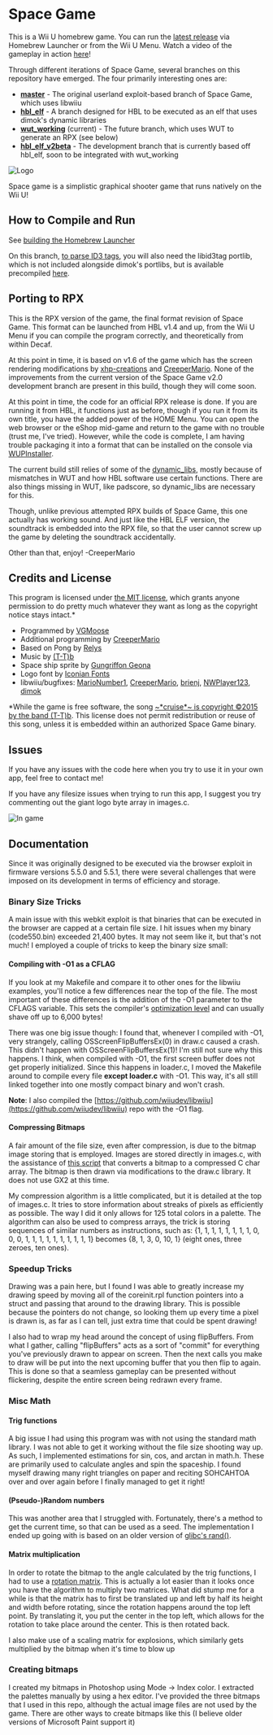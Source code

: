 # Space Game
This is a Wii U homebrew game. You can run the [latest release](https://gbatemp.net/threads/release-space-game.414342/) via Homebrew Launcher or from the Wii U Menu. Watch a video of the gameplay in action [here](https://www.youtube.com/watch?v=KMuicPmOIHw)!

Through different iterations of Space Game, several branches on this repository have emerged. The four primarily interesting ones are:
- **[master](https://github.com/vgmoose/space/tree/master)** - The original userland exploit-based branch of Space Game, which uses libwiiu
- **[hbl_elf](https://github.com/vgmoose/space/tree/hbl_elf)** - A branch designed for HBL to be executed as an elf that uses dimok's dynamic libraries
- **[wut_working](https://github.com/vgmoose/space/tree/wut_working)** (current) - The future branch, which uses WUT to generate an RPX (see below)
- **[hbl_elf_v2beta](https://github.com/vgmoose/space/tree/hbl_elf_v2beta)** - The development branch that is currently based off hbl_elf, soon to be integrated with wut_working

![Logo](http://vgmoose.com/posts/24261201%20-%20[release]%20Space%20Game!%20(for%20Wii%20U).post/title.png)

Space game is a simplistic graphical shooter game that runs natively on the Wii U!

## How to Compile and Run
See [building the Homebrew Launcher](https://github.com/dimok789/homebrew_launcher#building-the-homebrew-launcher) 	

On this branch, [to parse ID3 tags](https://github.com/vgmoose/space/commit/43783378b02e10af0de9e439e442f86e8292eacc), you will also need the libid3tag portlib, which is not included alongside dimok's portlibs, but is available precompiled [here](https://github.com/vgmoose/space/files/871652/portlibs.zip).

## Porting to RPX
This is the RPX version of the game, the final format revision of Space Game. This format can be launched from HBL v1.4 and up, from the Wii U Menu if you can compile the program correctly, and theoretically from within Decaf.

At this point in time, it is based on v1.6 of the game which has the screen rendering modifications by [xhp-creations](https://github.com/xhp-creations) and [CreeperMario](https://github.com/CreeperMario). None of the improvements from the current version of the Space Game v2.0 development branch are present in this build, though they will come soon.

At this point in time, the code for an official RPX release is done. If you are running it from HBL, it functions just as before, though if you run it from its own title, you have the added power of the HOME Menu. You can open the web browser or the eShop mid-game and return to the game with no trouble (trust me, I've tried). However, while the code is complete, I am having trouble packaging it into a format that can be installed on the console via [WUPInstaller](https://github.com/Yardape8000/wupinstaller).

The current build still relies of some of the [dynamic_libs](https://github.com/Maschell/dynamic_libs), mostly because of mismatches in WUT and how HBL software use certain functions. There are also things missing in WUT, like padscore, so dynamic_libs are necessary for this.

Though, unlike previous attempted RPX builds of Space Game, this one actually has working sound. And just like the HBL ELF version, the soundtrack is embedded into the RPX file, so that the user cannot screw up the game by deleting the soundtrack accidentally.

Other than that, enjoy! -CreeperMario

## Credits and License
This program is licensed under [the MIT license](https://opensource.org/licenses/MIT), which grants anyone permission to do pretty much whatever they want as long as the copyright notice stays intact.*
 - Programmed by [VGMoose](http://vgmoose.com)
 - Additional programming by [CreeperMario](https://github.com/CreeperMario)
 - Based on Pong by [Relys](https://github.com/Relys)
 - Music by [(T-T)b](https://t-tb.bandcamp.com/)
 - Space ship sprite by [Gungriffon Geona](http://shmups.system11.org/viewtopic.php?p=421436&sid=c7c9dc0b51eb40aa10bd77f724f45bb1#p421436)
 - Logo font by [Iconian Fonts](http://www.dafont.com/ozda.font) 	
 - libwiiu/bugfixes: [MarioNumber1](https://github.com/MarioNumber1), [CreeperMario](https://github.com/CreeperMario),  [brienj](https://github.com/xhp-creations), [NWPlayer123](https://github.com/NWPlayer123), [dimok](https://github.com/dimok789)

*While the game is free software, the song [~\*cruise\*~ is copyright ©2015 by the band (T-T)b](https://t-tb.bandcamp.com/track/cruise). This license does not permit redistribution or reuse of this song, unless it is embedded within an authorized Space Game binary.

## Issues
If you have any issues with the code here when you try to use it in your own app, feel free to contact me!

If you have any filesize issues when trying to run this app, I suggest you try commenting out the giant logo byte array in images.c.

![In game](http://vgmoose.com/posts/24261201%20-%20[release]%20Space%20Game!%20(for%20Wii%20U).post/gameplay.png)

## Documentation
Since it was originally designed to be executed via the browser exploit in firmware versions 5.5.0 and 5.5.1, there were several challenges that were imposed on its development in terms of efficiency and storage.

### Binary Size Tricks
A main issue with this webkit exploit is that binaries that can be executed in the browser are capped at a certain file size. I hit issues when my binary (code550.bin) exceeded 21,400 bytes. It may not seem like it, but that's not much! I employed a couple of tricks to keep the binary size small:

#### Compiling with -O1 as a CFLAG
If you look at my Makefile and compare it to other ones for the libwiiu examples, you'll notice a few differences near the top of the file. The most important of these differences is the addition of the -O1 parameter to the CFLAGS variable. This sets the compiler's [optimization level](http://www.rapidtables.com/code/linux/gcc/gcc-o.htm) and can usually shave off up to 6,000 bytes!

There was one big issue though: I found that, whenever I compiled with -O1, very strangely, calling OSScreenFlipBuffersEx(0) in draw.c caused a crash. This didn't happen with OSScreenFlipBuffersEx(1)! I'm still not sure why this happens. I think, when compiled with -O1, the first screen buffer does not get properly initialized. Since this happens in loader.c, I moved the Makefile around to compile every file **except loader.c** with -O1. This way, it's all still linked together into one mostly compact binary and won't crash.

**Note**: I also compiled the [https://github.com/wiiudev/libwiiu](https://github.com/wiiudev/libwiiu) repo with the -O1 flag.

#### Compressing Bitmaps
A fair amount of the file size, even after compression, is due to the bitmap image storing that is employed. Images are stored directly in images.c, with the assistance of [this script](https://gist.github.com/vgmoose/1a6810aacc46c28344ab) that converts a bitmap to a compressed C char array. The bitmap is then drawn via modifications to the draw.c library. It does not use GX2 at this time.

My compression algorithm is a little complicated, but it is detailed at the top of images.c. It tries to store information about streaks of pixels as efficiently as possible. The way I did it only allows for 125 total colors in a palette. The algorithm can also be used to compress arrays, the trick is storing sequences of similar numbers as instructions, such as: {1, 1, 1, 1, 1, 1, 1, 1, 0, 0, 0, 1, 1, 1, 1, 1, 1, 1, 1, 1, 1} becomes {8, 1, 3, 0, 10, 1} (eight ones, three zeroes, ten ones).

### Speedup Tricks
Drawing was a pain here, but I found I was able to greatly increase my drawing speed by moving all of the coreinit.rpl function pointers into a struct and passing that around to the drawing library. This is possible because the pointers do not change, so looking them up every time a pixel is drawn is, as far as I can tell, just extra time that could be spent drawing!

I also had to wrap my head around the concept of using flipBuffers. From what I gather, calling "flipBuffers" acts as a sort of "commit" for everything you've previously drawn to appear on screen. Then the next calls you make to draw will be put into the next upcoming buffer that you then flip to again. This is done so that a seamless gameplay can be presented without flickering, despite the entire screen being redrawn every frame.

### Misc Math

#### Trig functions
A big issue I had using this program was with not using the standard math library. I was not able to get it working without the file size shooting way up. As such, I implemented estimations for sin, cos, and arctan in math.h. These are primarily used to calculate angles and spin the spaceship. I found myself drawing many right triangles on paper and reciting SOHCAHTOA over and over again before I finally managed to get it right!

#### (Pseudo-)Random numbers
This was another area that I struggled with. Fortunately, there's a method to get the current time, so that can be used as a seed. The implementation I ended up going with is based on an older version of [glibc's rand()](http://stackoverflow.com/questions/1026327/what-common-algorithms-are-used-for-cs-rand).

#### Matrix multiplication
In order to rotate the bitmap to the angle calculated by the trig functions, I had to use a [rotation matrix](https://en.wikipedia.org/wiki/Rotation_matrix). This is actually a lot easier than it looks once you have the algorithm to multiply two matrices. What did stump me for a while is that the matrix has to first be translated up and left by half its height and width before rotating, since the rotation happens around the top left point. By translating it, you put the center in the top left, which allows for the rotation to take place around the center. This is then rotated back.

I also make use of a scaling matrix for explosions, which similarly gets multiplied by the bitmap when it's time to blow up

### Creating bitmaps
I created my bitmaps in Photoshop using Mode -> Index color. I extracted the palettes manually by using a hex editor. I've provided the three bitmaps that I used in this repo, although the actual image files are not used by the game. There are other ways to create bitmaps like this (I believe older versions of Microsoft Paint support it)
